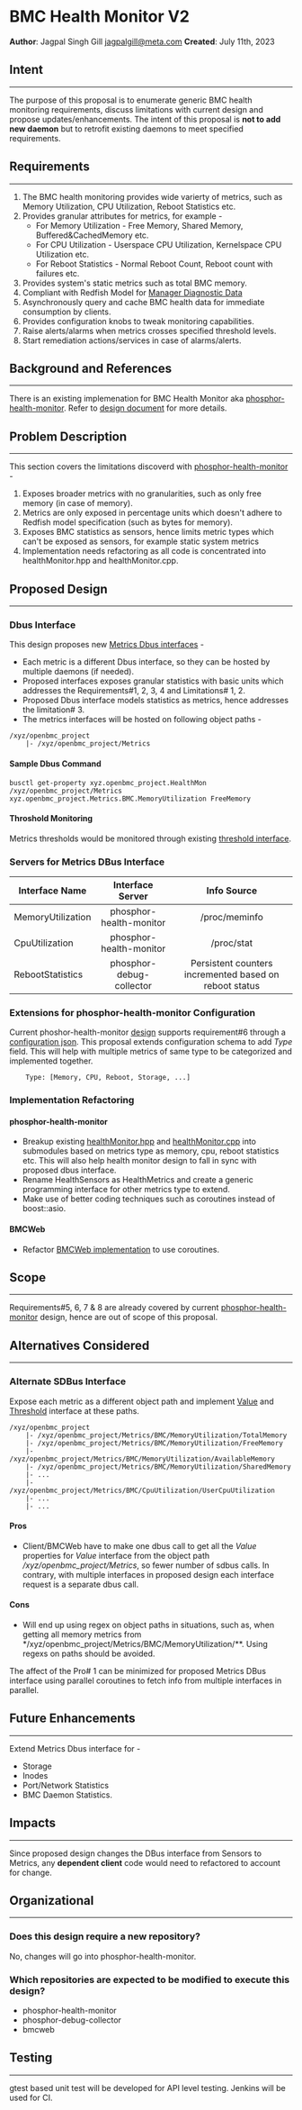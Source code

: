 # BMC Health Monitor V2

**Author**: Jagpal Singh Gill <jagpalgill@meta.com> **Created**: July 11th, 2023

## Intent

---

The purpose of this proposal is to enumerate generic BMC health monitoring
requirements, discuss limitations with current design and propose
updates/enhancements. The intent of this proposal is **not to add new daemon**
but to retrofit existing daemons to meet specified requirements.

## Requirements

---

1. The BMC health monitoring provides wide varierty of metrics, such as Memory
   Utilization, CPU Utilization, Reboot Statistics etc.
2. Provides granular attributes for metrics, for example -
   - For Memory Utilization - Free Memory, Shared Memory, Buffered&CachedMemory
     etc.
   - For CPU Utilization - Userspace CPU Utilization, Kernelspace CPU
     Utilization etc.
   - For Reboot Statistics - Normal Reboot Count, Reboot count with failures
     etc.
3. Provides system's static metrics such as total BMC memory.
4. Compliant with Redfish Model for
   [Manager Diagnostic Data](https://redfish.dmtf.org/schemas/v1/ManagerDiagnosticData.v1_2_0.json)
5. Asynchronously query and cache BMC health data for immediate consumption by
   clients.
6. Provides configuration knobs to tweak monitoring capabilities.
7. Raise alerts/alarms when metrics crosses specified threshold levels.
8. Start remediation actions/services in case of alarms/alerts.

## Background and References

---

There is an existing implemenation for BMC Health Monitor aka
[phosphor-health-monitor](https://github.com/openbmc/phosphor-health-monitor).
Refer to
[design document](https://github.com/openbmc/docs/blob/master/designs/bmc-health-monitor.md)
for more details.

## Problem Description

---

This section covers the limitations discoverd with
[phosphor-health-monitor](https://github.com/openbmc/phosphor-health-monitor) -

1. Exposes broader metrics with no granularities, such as only free memory (in
   case of memory).
2. Metrics are only exposed in percentage units which doesn't adhere to Redfish
   model specification (such as bytes for memory).
3. Exposes BMC statistics as sensors, hence limits metric types which can't be
   exposed as sensors, for example static system metrics
4. Implementation needs refactoring as all code is concentrated into
   healthMonitor.hpp and healthMonitor.cpp.

## Proposed Design

---

### Dbus Interface

This design proposes new
[Metrics Dbus interfaces](https://gerrit.openbmc.org/c/openbmc/phosphor-dbus-interfaces/+/64914) -

- Each metric is a different Dbus interface, so they can be hosted by multiple
  daemons (if needed).
- Proposed interfaces exposes granular statistics with basic units which
  addresses the Requirements#1, 2, 3, 4 and Limitations# 1, 2.
- Proposed Dbus interface models statistics as metrics, hence addresses the
  limitation# 3.
- The metrics interfaces will be hosted on following object paths -

```
/xyz/openbmc_project
    |- /xyz/openbmc_project/Metrics
```

#### Sample Dbus Command

```
busctl get-property xyz.openbmc_project.HealthMon /xyz/openbmc_project/Metrics xyz.openbmc_project.Metrics.BMC.MemoryUtilization FreeMemory
```

#### Throshold Monitoring

Metrics thresholds would be monitored through existing
[threshold interface](https://github.com/openbmc/phosphor-dbus-interfaces/tree/master/yaml/xyz/openbmc_project/Sensor/Threshold).

### Servers for Metrics DBus Interface

| Interface Name    |     Interface Server     |                      Info Source                       |
| ----------------- | :----------------------: | :----------------------------------------------------: |
| MemoryUtilization | phosphor-health-monitor  |                     /proc/meminfo                      |
| CpuUtilization    | phosphor-health-monitor  |                       /proc/stat                       |
| RebootStatistics  | phosphor-debug-collector | Persistent counters incremented based on reboot status |

### Extensions for phosphor-health-monitor Configuration

Current phoshor-health-monitor
[design](https://github.com/openbmc/docs/blob/master/designs/bmc-health-monitor.md)
supports requirement#6 through a
[configuration json](https://github.com/openbmc/phosphor-health-monitor/blob/master/bmc_health_config.json).
This proposal extends configuration schema to add _Type_ field. This will help
with multiple metrics of same type to be categorized and implemented together.

```
    Type: [Memory, CPU, Reboot, Storage, ...]
```

### Implementation Refactoring

#### phosphor-health-monitor

- Breakup existing
  [healthMonitor.hpp](https://github.com/openbmc/phosphor-health-monitor/blob/master/healthMonitor.hpp)
  and
  [healthMonitor.cpp](https://github.com/openbmc/phosphor-health-monitor/blob/master/healthMonitor.cpp)
  into submodules based on metrics type as memory, cpu, reboot statistics etc.
  This will also help health monitor design to fall in sync with proposed dbus
  interface.
- Rename HealthSensors as HealthMetrics and create a generic programming
  interface for other metrics type to extend.
- Make use of better coding techniques such as coroutines instead of
  boost::asio.

#### BMCWeb

- Refactor
  [BMCWeb implementation](https://grok.openbmc.org/xref/openbmc/bmcweb/redfish-core/lib/manager_diagnostic_data.hpp?r=ac106bf6#62)
  to use coroutines.

## Scope

---

Requirements#5, 6, 7 & 8 are already covered by current
[phosphor-health-monitor](https://github.com/openbmc/phosphor-health-monitor)
design, hence are out of scope of this proposal.

## Alternatives Considered

---

### Alternate SDBus Interface

Expose each metric as a different object path and implement
[Value](https://github.com/openbmc/phosphor-dbus-interfaces/blob/master/yaml/xyz/openbmc_project/Sensor/Value.interface.yaml)
and
[Threshold](https://github.com/openbmc/phosphor-dbus-interfaces/tree/master/yaml/xyz/openbmc_project/Sensor/Threshold)
interface at these paths.

```
/xyz/openbmc_project
    |- /xyz/openbmc_project/Metrics/BMC/MemoryUtilization/TotalMemory
    |- /xyz/openbmc_project/Metrics/BMC/MemoryUtilization/FreeMemory
    |- /xyz/openbmc_project/Metrics/BMC/MemoryUtilization/AvailableMemory
    |- /xyz/openbmc_project/Metrics/BMC/MemoryUtilization/SharedMemory
    |- ...
    |- /xyz/openbmc_project/Metrics/BMC/CpuUtilization/UserCpuUtilization
    |- ...
    |- ...
```

#### Pros

- Client/BMCWeb have to make one dbus call to get all the _Value_ properties for
  _Value_ interface from the object path _/xyz/openbmc_project/Metrics_, so
  fewer number of sdbus calls. In contrary, with multiple interfaces in proposed
  design each interface request is a separate dbus call.

#### Cons

- Will end up using regex on object paths in situations, such as, when getting
  all memory metrics from
  \*/xyz/openbmc_project/Metrics/BMC/MemoryUtilization/\*\*. Using regexs on
  paths should be avoided.

The affect of the Pro# 1 can be minimized for proposed Metrics DBus interface
using parallel coroutines to fetch info from multiple interfaces in parallel.

## Future Enhancements

---

Extend Metrics Dbus interface for -

- Storage
- Inodes
- Port/Network Statistics
- BMC Daemon Statistics.

## Impacts

---

Since proposed design changes the DBus interface from Sensors to Metrics, any
**dependent client** code would need to refactored to account for change.

## Organizational

---

### Does this design require a new repository?

No, changes will go into phosphor-health-monitor.

### Which repositories are expected to be modified to execute this design?

- phosphor-health-monitor
- phosphor-debug-collector
- bmcweb

## Testing

---

gtest based unit test will be developed for API level testing. Jenkins will be
used for CI.

